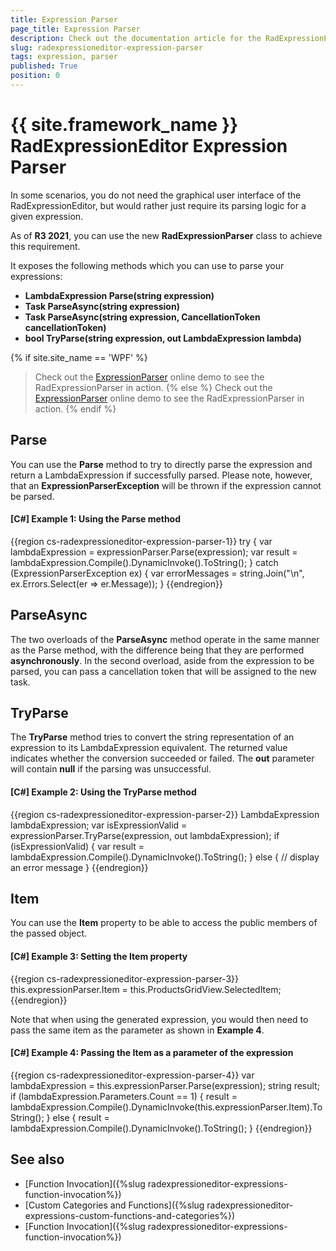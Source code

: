```yaml
---
title: Expression Parser
page_title: Expression Parser
description: Check out the documentation article for the RadExpressionParser {{ site.framework_name }} control.
slug: radexpressioneditor-expression-parser
tags: expression, parser
published: True
position: 0
---
```


# {{ site.framework_name }} RadExpressionEditor Expression Parser

In some scenarios, you do not need the graphical user interface of the RadExpressionEditor, but would rather just require its parsing logic for a given expression.

As of **R3 2021**, you can use the new **RadExpressionParser** class to achieve this requirement.

It exposes the following methods which you can use to parse your expressions:

* **LambdaExpression Parse(string expression)**
* **Task<LambdaExpression> ParseAsync(string expression)**
* **Task<LambdaExpression> ParseAsync(string expression, CancellationToken cancellationToken)**
* **bool TryParse(string expression, out LambdaExpression lambda)**

{% if site.site_name == 'WPF' %}
>Check out the [ExpressionParser](https://demos.telerik.com/wpf) online demo to see the RadExpressionParser in action.
{% else %}
>Check out the [ExpressionParser](https://demos.telerik.com/silverlight/#ExpressionEditor/ExpressionParser) online demo to see the RadExpressionParser in action.
{% endif %}

## Parse

You can use the **Parse** method to try to directly parse the expression and return a LambdaExpression if successfully parsed. Please note, however, that an **ExpressionParserException** will be thrown if the expression cannot be parsed.

#### __[C#] Example 1: Using the Parse method__

{{region cs-radexpressioneditor-expression-parser-1}}
    try
    {
        var lambdaExpression = expressionParser.Parse(expression);
        var result = lambdaExpression.Compile().DynamicInvoke().ToString();
    }
    catch (ExpressionParserException ex)
    {
        var errorMessages = string.Join("\n", ex.Errors.Select(er => er.Message));
    }
{{endregion}}

## ParseAsync

The two overloads of the **ParseAsync** method operate in the same manner as the Parse method, with the difference being that they are performed **asynchronously**. In the second overload, aside from the expression to be parsed, you can pass a cancellation token that will be assigned to the new task.

## TryParse

The **TryParse** method tries to convert the string representation of an expression to its LambdaExpression equivalent. The returned value indicates whether the conversion succeeded or failed. The **out** parameter will contain **null** if the parsing was unsuccessful.

#### __[C#] Example 2: Using the TryParse method__

{{region cs-radexpressioneditor-expression-parser-2}}
    LambdaExpression lambdaExpression;
    var isExpressionValid = expressionParser.TryParse(expression, out lambdaExpression);
    if (isExpressionValid)
    {
        var result = lambdaExpression.Compile().DynamicInvoke().ToString();
    }
    else
    {
        // display an error message
    }
{{endregion}}

## Item

You can use the **Item** property to be able to access the public members of the passed object.

#### __[C#] Example 3: Setting the Item property__

{{region cs-radexpressioneditor-expression-parser-3}}
    this.expressionParser.Item = this.ProductsGridView.SelectedItem;
{{endregion}}

Note that when using the generated expression, you would then need to pass the same item as the parameter as shown in **Example 4**.

#### __[C#] Example 4: Passing the Item as a parameter of the expression__

{{region cs-radexpressioneditor-expression-parser-4}}
    var lambdaExpression = this.expressionParser.Parse(expression);
    string result;
    if (lambdaExpression.Parameters.Count == 1)
    {
        result = lambdaExpression.Compile().DynamicInvoke(this.expressionParser.Item).ToString();
    }
    else
    {
        result = lambdaExpression.Compile().DynamicInvoke().ToString();
    }
{{endregion}}

## See also

* [Function Invocation]({%slug radexpressioneditor-expressions-function-invocation%})
* [Custom Categories and Functions]({%slug radexpressioneditor-expressions-custom-functions-and-categories%})
* [Function Invocation]({%slug radexpressioneditor-expressions-function-invocation%})
